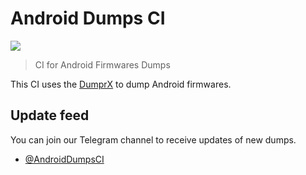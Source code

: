 # Android Dumps CI

![](https://github.com/WisnuArdhi28/dumper/workflows/DumprX/badge.svg)

> CI for Android Firmwares Dumps

This CI uses the [DumprX](https://github.com/WisnuArdhi28/DumprX) to dump Android firmwares.

## Update feed

You can join our Telegram channel to receive updates of new dumps.

- [@AndroidDumpsCI](https://t.me/AndroidDumpsCI)
